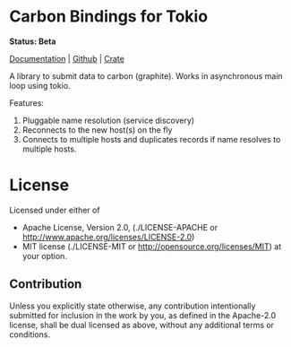 Carbon Bindings for Tokio
=========================

**Status: Beta**

[Documentation](https://docs.rs/tk-carbon) |
[Github](https://github.com/tailhook/tk-carbon) |
[Crate](https://crates.io/crates/tk-carbon)


A library to submit data to carbon (graphite). Works in asynchronous main
loop using tokio.

Features:

1. Pluggable name resolution (service discovery)
2. Reconnects to the new host(s) on the fly
3. Connects to multiple hosts and duplicates records if name resolves to
   multiple hosts.


License
=======

Licensed under either of

* Apache License, Version 2.0,
  (./LICENSE-APACHE or http://www.apache.org/licenses/LICENSE-2.0)
* MIT license (./LICENSE-MIT or http://opensource.org/licenses/MIT)
  at your option.

Contribution
------------

Unless you explicitly state otherwise, any contribution intentionally
submitted for inclusion in the work by you, as defined in the Apache-2.0
license, shall be dual licensed as above, without any additional terms or
conditions.

